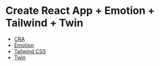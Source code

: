 # Create React App + Emotion + Tailwind + Twin

- [CRA](https://create-react-app.dev/)
- [Emotion](https://emotion.sh/docs/introduction)
- [Tailwind CSS](https://tailwindcss.com/)
- [Twin](https://github.com/ben-rogerson/twin.macro)
